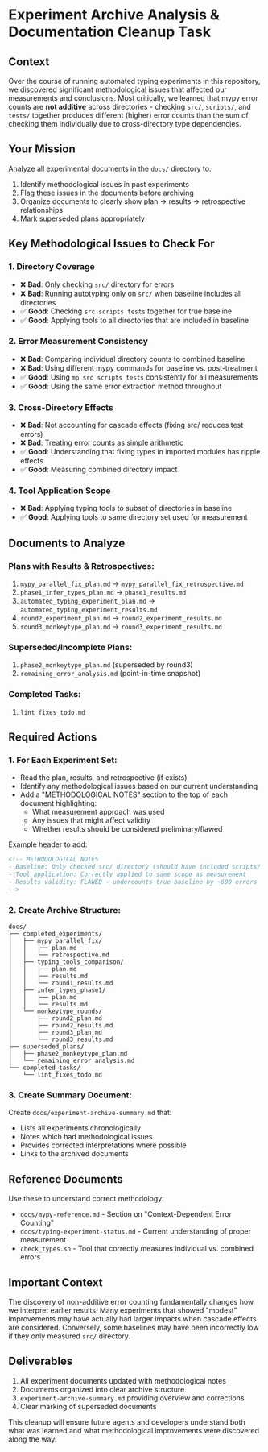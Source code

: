 # Experiment Archive Analysis & Documentation Cleanup Task

## Context

Over the course of running automated typing experiments in this repository, we discovered significant methodological issues that affected our measurements and conclusions. Most critically, we learned that mypy error counts are **not additive** across directories - checking `src/`, `scripts/`, and `tests/` together produces different (higher) error counts than the sum of checking them individually due to cross-directory type dependencies.

## Your Mission

Analyze all experimental documents in the `docs/` directory to:
1. Identify methodological issues in past experiments
2. Flag these issues in the documents before archiving
3. Organize documents to clearly show plan → results → retrospective relationships
4. Mark superseded plans appropriately

## Key Methodological Issues to Check For

### 1. **Directory Coverage**
- ❌ **Bad**: Only checking `src/` directory for errors
- ❌ **Bad**: Running autotyping only on `src/` when baseline includes all directories
- ✅ **Good**: Checking `src scripts tests` together for true baseline
- ✅ **Good**: Applying tools to all directories that are included in baseline

### 2. **Error Measurement Consistency**
- ❌ **Bad**: Comparing individual directory counts to combined baseline
- ❌ **Bad**: Using different mypy commands for baseline vs. post-treatment
- ✅ **Good**: Using `mp src scripts tests` consistently for all measurements
- ✅ **Good**: Using the same error extraction method throughout

### 3. **Cross-Directory Effects**
- ❌ **Bad**: Not accounting for cascade effects (fixing src/ reduces test errors)
- ❌ **Bad**: Treating error counts as simple arithmetic
- ✅ **Good**: Understanding that fixing types in imported modules has ripple effects
- ✅ **Good**: Measuring combined directory impact

### 4. **Tool Application Scope**
- ❌ **Bad**: Applying typing tools to subset of directories in baseline
- ✅ **Good**: Applying tools to same directory set used for measurement

## Documents to Analyze

### Plans with Results & Retrospectives:
1. `mypy_parallel_fix_plan.md` → `mypy_parallel_fix_retrospective.md`
2. `phase1_infer_types_plan.md` → `phase1_results.md`
3. `automated_typing_experiment_plan.md` → `automated_typing_experiment_results.md`
4. `round2_experiment_plan.md` → `round2_experiment_results.md`
5. `round3_monkeytype_plan.md` → `round3_experiment_results.md`

### Superseded/Incomplete Plans:
1. `phase2_monkeytype_plan.md` (superseded by round3)
2. `remaining_error_analysis.md` (point-in-time snapshot)

### Completed Tasks:
1. `lint_fixes_todo.md`

## Required Actions

### 1. For Each Experiment Set:
- Read the plan, results, and retrospective (if exists)
- Identify any methodological issues based on our current understanding
- Add a "METHODOLOGICAL NOTES" section to the top of each document highlighting:
  - What measurement approach was used
  - Any issues that might affect validity
  - Whether results should be considered preliminary/flawed

Example header to add:
```markdown
<!-- METHODOLOGICAL NOTES
- Baseline: Only checked src/ directory (should have included scripts/ tests/)
- Tool application: Correctly applied to same scope as measurement
- Results validity: FLAWED - undercounts true baseline by ~600 errors
-->
```

### 2. Create Archive Structure:
```
docs/
├── completed_experiments/
│   ├── mypy_parallel_fix/
│   │   ├── plan.md
│   │   └── retrospective.md
│   ├── typing_tools_comparison/
│   │   ├── plan.md
│   │   ├── results.md
│   │   └── round1_results.md
│   ├── infer_types_phase1/
│   │   ├── plan.md
│   │   └── results.md
│   └── monkeytype_rounds/
│       ├── round2_plan.md
│       ├── round2_results.md
│       ├── round3_plan.md
│       └── round3_results.md
├── superseded_plans/
│   ├── phase2_monkeytype_plan.md
│   └── remaining_error_analysis.md
└── completed_tasks/
    └── lint_fixes_todo.md
```

### 3. Create Summary Document:
Create `docs/experiment-archive-summary.md` that:
- Lists all experiments chronologically
- Notes which had methodological issues
- Provides corrected interpretations where possible
- Links to the archived documents

## Reference Documents

Use these to understand correct methodology:
- `docs/mypy-reference.md` - Section on "Context-Dependent Error Counting"
- `docs/typing-experiment-status.md` - Current understanding of proper measurement
- `check_types.sh` - Tool that correctly measures individual vs. combined errors

## Important Context

The discovery of non-additive error counting fundamentally changes how we interpret earlier results. Many experiments that showed "modest" improvements may have actually had larger impacts when cascade effects are considered. Conversely, some baselines may have been incorrectly low if they only measured `src/` directory.

## Deliverables

1. All experiment documents updated with methodological notes
2. Documents organized into clear archive structure
3. `experiment-archive-summary.md` providing overview and corrections
4. Clear marking of superseded documents

This cleanup will ensure future agents and developers understand both what was learned and what methodological improvements were discovered along the way.